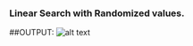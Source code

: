 ### Linear Search with Randomized values.
##OUTPUT:
![alt text][img1]


[img1]: https://github.com/ronmaru009/DSA/blob/master/linear%20search.PNG
